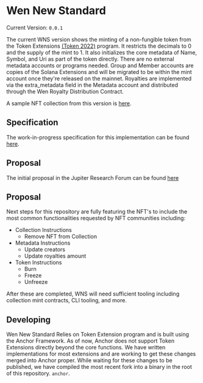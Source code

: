 # Wen New Standard
Current Version: ```0.0.1```

The current WNS version shows the minting of a non-fungible token from the Token Extensions [(Token 2022)](https://spl.solana.com/token-2022) program. It restricts the decimals to 0 and the supply of the mint to 1. It also initializes the core metadata of Name, Symbol, and Uri as part of the token directly. There are no external metadata accounts or programs needed. Group and Member accounts are copies of the Solana Extensions and will be migrated to be within the mint account once they're released on the mainnet. Royalties are implemented via the extra_metadata field in the Metadata account and distributed through the Wen Royalty Distribution Contract.

A sample NFT collection from this version is [here](https://www.tensor.trade/trade/assetdash_elements).

## Specification
The work-in-progress specification for this implementation can be found [here](https://docs.google.com/document/d/1IF9osst7OmX8nwkLDtDSin_b-zkQsj7GhS0x7T0TQcg/edit).

## Proposal
The initial proposal in the Jupiter Research Forum can be found [here](https://www.jupresear.ch/t/wen-new-standard-wns-0-0/133)

## Proposal
Next steps for this repository are fully featuring the NFT's to include the most common functionalities requested by NFT communities including:
- Collection Instructions
    - Remove NFT from Collection
- Metadata Instructions
    - Update creators
    - Update royalties amount
- Token Instructions
    - Burn
    - Freeze
    - Unfreeze

After these are completed, WNS will need sufficient tooling including collection mint contracts, CLI tooling, and more.

## Developing
Wen New Standard Relies on Token Extension program and is built using the Anchor Framework. As of now, Anchor does not support Token Extensions directly beyond the core functions. We have written implementations for most extensions and are working to get these changes merged into Anchor proper. While waiting for these changes to be published, we have compiled the most recent fork into a binary in the root of this repository. ```anchor```. 

